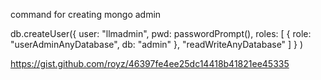 command for creating mongo admin

db.createUser({ user: "llmadmin", pwd: passwordPrompt(), roles: [ { role: "userAdminAnyDatabase", db: "admin" }, "readWriteAnyDatabase" ] } )

https://gist.github.com/royz/46397fe4ee25dc14418b41821ee45335